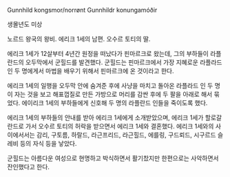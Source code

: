 Gunnhild kongsmor/norrønt Gunnhildr konungamóðir

생몰년도 미상

노르드 왕국의 왕비. 에리크 1세의 남편. 오수르 토티의 딸.

에리크 1세가 12살부터 4년간 원정을 떠났다가 핀마르크로 왔는데, 그의 부하들이 라플란드의 오두막에서 군힐드를 발견했다. 군힐드는
핀마르크에서 가장 지혜로운 라플라드 인 두 명에게서 마법을 배우기 위해서 핀마르크에 온 것이라고 한다.

에리크 1세의 일행을 오두막 안에 숨겨준 후에 사냥을 마치고 돌아온 라플라드 인 두 명이 자는 것을 보고 해표껍질로 만든 가방으로 머리를
감싼 후에 두 팔을 아래로 해서 묶었다. 에이리크 1세의 부하들에게 신호해 두 명의 라플란드 인들을 죽이도록 했다.

에리크 1세의 부하들의 안내를 받아 에리크 1세에게 소개받았으며, 에리크 1세가 할로갈란드로 가서 오수르 토티의 허락을 받으면서 에리크
1세와 결혼했다. 에리크 1세와의 사이에서서는 감리, 구토름, 하랄드, 라근프리드, 라근힐드, 에를링, 구드뢰드, 시구르드 슬레비 등의 자식
등을 낳았다.

군힐드는 아름다운 여성으로 현명하고 박식하면서 활기찼지만 한편으로는 사악하면서 잔인했다고 한다.

